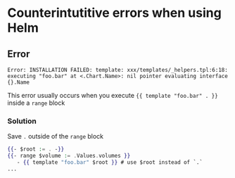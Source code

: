 # Counterintutitive errors when using Helm

## Error

```
Error: INSTALLATION FAILED: template: xxx/templates/_helpers.tpl:6:18: executing "foo.bar" at <.Chart.Name>: nil pointer evaluating interface {}.Name
```

This error usually occurs when you execute `{{ template "foo.bar" . }}` inside a `range` block

### Solution

Save `.` outside of the `range` block
 
```mustache
{{- $root := . -}}
{{- range $volume := .Values.volumes }}
   - {{ template "foo.bar" $root }} # use $root instead of `.`
...
```

